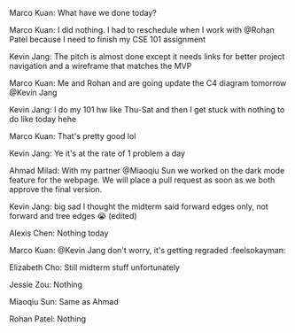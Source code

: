 Marco Kuan: What have we done today?

Marco Kuan: I did nothing. I had to reschedule when I work with @Rohan Patel because I need to finish my CSE 101 assignment

Kevin Jang: The pitch is almost done except it needs links for better project navigation and a wireframe that matches the MVP

Marco Kuan: Me and Rohan and are going update the C4 diagram tomorrow @Kevin Jang

Kevin Jang: I do my 101 hw like Thu-Sat and then I get stuck with nothing to do like today hehe

Marco Kuan: That's pretty good lol

Kevin Jang: Ye it's at the rate of 1 problem a day

Ahmad Milad: With my partner @Miaoqiu Sun we worked on the dark mode feature for the webpage. We will place a pull request as soon as we both approve the final version.

Kevin Jang: big sad I thought the midterm said forward edges only, not forward and tree edges :sob: (edited)

Alexis Chen: Nothing today

Marco Kuan: @Kevin Jang don't worry, it's getting regraded :feelsokayman:

Elizabeth Cho: Still midterm stuff unfortunately

Jessie Zou: Nothing

Miaoqiu Sun: Same as Ahmad

Rohan Patel: Nothing
